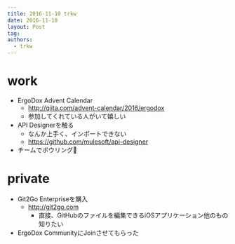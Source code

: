 ```yaml
---
title: 2016-11-10 trkw
date: 2016-11-10
layout: Post
tag:
authors:
  - trkw
---
```


# work
- ErgoDox Advent Calendar
  - http://qiita.com/advent-calendar/2016/ergodox
  - 参加してくれている人がいて嬉しい
- API Designerを触る
  - なんか上手く、インポートできない
  - https://github.com/mulesoft/api-designer
- チームでボウリング🎳

# private

- Git2Go Enterpriseを購入
  - http://git2go.com
    - 直接、GitHubのファイルを編集できるiOSアプリケーション他のもの知りたい
- ErgoDox CommunityにJoinさせてもらった
